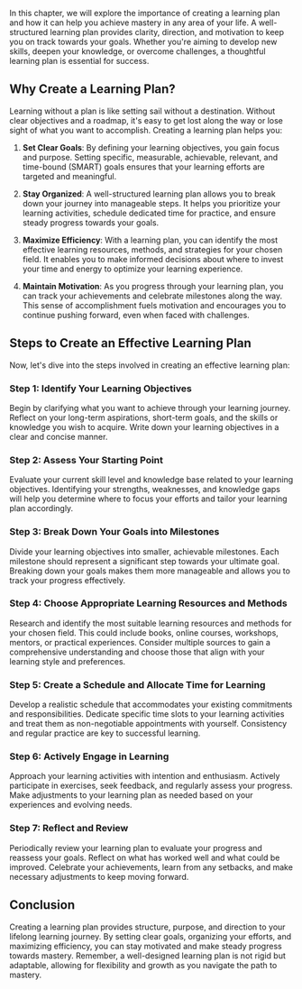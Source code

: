 
In this chapter, we will explore the importance of creating a learning plan and how it can help you achieve mastery in any area of your life. A well-structured learning plan provides clarity, direction, and motivation to keep you on track towards your goals. Whether you're aiming to develop new skills, deepen your knowledge, or overcome challenges, a thoughtful learning plan is essential for success.

Why Create a Learning Plan?
---------------------------

Learning without a plan is like setting sail without a destination. Without clear objectives and a roadmap, it's easy to get lost along the way or lose sight of what you want to accomplish. Creating a learning plan helps you:

1. **Set Clear Goals**: By defining your learning objectives, you gain focus and purpose. Setting specific, measurable, achievable, relevant, and time-bound (SMART) goals ensures that your learning efforts are targeted and meaningful.

2. **Stay Organized**: A well-structured learning plan allows you to break down your journey into manageable steps. It helps you prioritize your learning activities, schedule dedicated time for practice, and ensure steady progress towards your goals.

3. **Maximize Efficiency**: With a learning plan, you can identify the most effective learning resources, methods, and strategies for your chosen field. It enables you to make informed decisions about where to invest your time and energy to optimize your learning experience.

4. **Maintain Motivation**: As you progress through your learning plan, you can track your achievements and celebrate milestones along the way. This sense of accomplishment fuels motivation and encourages you to continue pushing forward, even when faced with challenges.

Steps to Create an Effective Learning Plan
------------------------------------------

Now, let's dive into the steps involved in creating an effective learning plan:

### Step 1: Identify Your Learning Objectives

Begin by clarifying what you want to achieve through your learning journey. Reflect on your long-term aspirations, short-term goals, and the skills or knowledge you wish to acquire. Write down your learning objectives in a clear and concise manner.

### Step 2: Assess Your Starting Point

Evaluate your current skill level and knowledge base related to your learning objectives. Identifying your strengths, weaknesses, and knowledge gaps will help you determine where to focus your efforts and tailor your learning plan accordingly.

### Step 3: Break Down Your Goals into Milestones

Divide your learning objectives into smaller, achievable milestones. Each milestone should represent a significant step towards your ultimate goal. Breaking down your goals makes them more manageable and allows you to track your progress effectively.

### Step 4: Choose Appropriate Learning Resources and Methods

Research and identify the most suitable learning resources and methods for your chosen field. This could include books, online courses, workshops, mentors, or practical experiences. Consider multiple sources to gain a comprehensive understanding and choose those that align with your learning style and preferences.

### Step 5: Create a Schedule and Allocate Time for Learning

Develop a realistic schedule that accommodates your existing commitments and responsibilities. Dedicate specific time slots to your learning activities and treat them as non-negotiable appointments with yourself. Consistency and regular practice are key to successful learning.

### Step 6: Actively Engage in Learning

Approach your learning activities with intention and enthusiasm. Actively participate in exercises, seek feedback, and regularly assess your progress. Make adjustments to your learning plan as needed based on your experiences and evolving needs.

### Step 7: Reflect and Review

Periodically review your learning plan to evaluate your progress and reassess your goals. Reflect on what has worked well and what could be improved. Celebrate your achievements, learn from any setbacks, and make necessary adjustments to keep moving forward.

Conclusion
----------

Creating a learning plan provides structure, purpose, and direction to your lifelong learning journey. By setting clear goals, organizing your efforts, and maximizing efficiency, you can stay motivated and make steady progress towards mastery. Remember, a well-designed learning plan is not rigid but adaptable, allowing for flexibility and growth as you navigate the path to mastery.
